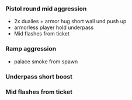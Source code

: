 ### Pistol round mid aggression
- 2x dualies + armor hug short wall und push up
- armorless player hold underpass
- Mid flashes from ticket

### Ramp aggression
- palace smoke from spawn

### Underpass short boost

### Mid flashes from ticket
